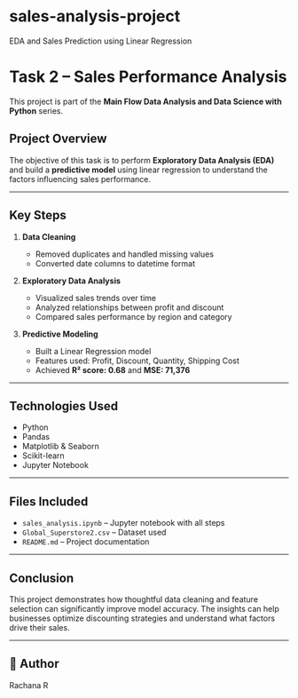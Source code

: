 # sales-analysis-project
EDA and Sales Prediction using Linear Regression
# Task 2 – Sales Performance Analysis

This project is part of the **Main Flow Data Analysis and Data Science with Python** series.

##  Project Overview

The objective of this task is to perform **Exploratory Data Analysis (EDA)** and build a **predictive model** using linear regression to understand the factors influencing sales performance.

---

##  Key Steps

1. **Data Cleaning**
   - Removed duplicates and handled missing values
   - Converted date columns to datetime format

2. **Exploratory Data Analysis**
   - Visualized sales trends over time
   - Analyzed relationships between profit and discount
   - Compared sales performance by region and category

3. **Predictive Modeling**
   - Built a Linear Regression model
   - Features used: Profit, Discount, Quantity, Shipping Cost
   - Achieved **R² score: 0.68** and **MSE: 71,376**

---

##  Technologies Used

- Python
- Pandas
- Matplotlib & Seaborn
- Scikit-learn
- Jupyter Notebook

---

## Files Included

- `sales_analysis.ipynb` – Jupyter notebook with all steps
- `Global_Superstore2.csv` – Dataset used
- `README.md` – Project documentation

---

##  Conclusion

This project demonstrates how thoughtful data cleaning and feature selection can significantly improve model accuracy. The insights can help businesses optimize discounting strategies and understand what factors drive their sales.

---

## 🔗 Author

Rachana R  


